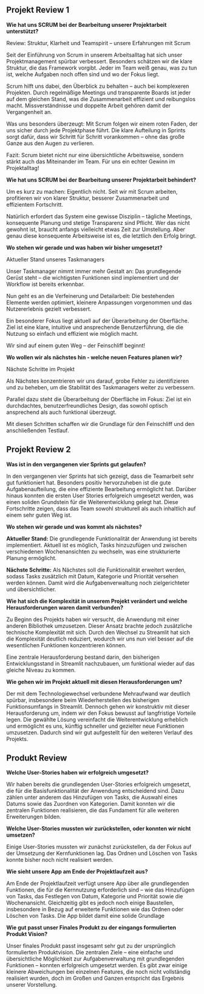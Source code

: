 ## Projekt Review 1

**Wie hat uns SCRUM bei der Bearbeitung unserer Projektarbeit unterstützt?**

Review: Struktur, Klarheit und Teamspirit – unsere Erfahrungen mit Scrum

Seit der Einführung von Scrum in unserem Arbeitsalltag hat sich unser Projektmanagement spürbar verbessert. Besonders schätzen wir die klare Struktur, die das Framework vorgibt. Jeder im Team weiß genau, was zu tun ist, welche Aufgaben noch offen sind und wo der Fokus liegt.

Scrum hilft uns dabei, den Überblick zu behalten – auch bei komplexeren Projekten. Durch regelmäßige Meetings und transparente Boards ist jeder auf dem gleichen Stand, was die Zusammenarbeit effizient und reibungslos macht. Missverständnisse und doppelte Arbeit gehören damit der Vergangenheit an.

Was uns besonders überzeugt: Mit Scrum folgen wir einem roten Faden, der uns sicher durch jede Projektphase führt. Die klare Aufteilung in Sprints sorgt dafür, dass wir Schritt für Schritt vorankommen – ohne das große Ganze aus den Augen zu verlieren.

Fazit: Scrum bietet nicht nur eine übersichtliche Arbeitsweise, sondern stärkt auch das Miteinander im Team. Für uns ein echter Gewinn im Projektalltag!


**Wie hat uns SCRUM bei der Bearbeitung unserer Projektarbeit behindert?**

Um es kurz zu machen: Eigentlich nicht. Seit wir mit Scrum arbeiten, profitieren wir von klarer Struktur, besserer Zusammenarbeit und effizientem Fortschritt.

Natürlich erfordert das System eine gewisse Disziplin – tägliche Meetings, konsequente Planung und stetige Transparenz sind Pflicht. Wer das nicht gewohnt ist, braucht anfangs vielleicht etwas Zeit zur Umstellung. Aber genau diese konsequente Arbeitsweise ist es, die letztlich den Erfolg bringt.


**Wo stehen wir gerade und was haben wir bisher umgesetzt?**

Aktueller Stand unseres Taskmanagers

Unser Taskmanager nimmt immer mehr Gestalt an: Das grundlegende Gerüst steht – die wichtigsten Funktionen sind implementiert und der Workflow ist bereits erkennbar.

Nun geht es an die Verfeinerung und Detailarbeit: Die bestehenden Elemente werden optimiert, kleinere Anpassungen vorgenommen und das Nutzererlebnis gezielt verbessert.

Ein besonderer Fokus liegt aktuell auf der Überarbeitung der Oberfläche. Ziel ist eine klare, intuitive und ansprechende Benutzerführung, die die Nutzung so einfach und effizient wie möglich macht.

Wir sind auf einem guten Weg – der Feinschliff beginnt!


**Wo wollen wir als nächstes hin - welche neuen Features planen wir?**

Nächste Schritte im Projekt

Als Nächstes konzentrieren wir uns darauf, grobe Fehler zu identifizieren und zu beheben, um die Stabilität des Taskmanagers weiter zu verbessern.

Parallel dazu steht die Überarbeitung der Oberfläche im Fokus: Ziel ist ein durchdachtes, benutzerfreundliches Design, das sowohl optisch ansprechend als auch funktional überzeugt.

Mit diesen Schritten schaffen wir die Grundlage für den Feinschliff und den anschließenden Testlauf.

## Projekt Review 2

**Was ist in den vergangenen vier Sprints gut gelaufen?**

In den vergangenen vier Sprints hat sich gezeigt, dass die Teamarbeit sehr gut funktioniert hat. Besonders positiv hervorzuheben ist die gute Aufgabenaufteilung, die eine effiziente Bearbeitung ermöglicht hat. Darüber hinaus konnten die ersten User Stories erfolgreich umgesetzt werden, was einen soliden Grundstein für die Weiterentwicklung gelegt hat. Diese Fortschritte zeigen, dass das Team sowohl strukturell als auch inhaltlich auf einem sehr guten Weg ist.

**Wo stehen wir gerade und was kommt als nächstes?**

**Aktueller Stand:**
Die grundlegende Funktionalität der Anwendung ist bereits implementiert. Aktuell ist es möglich, Tasks hinzuzufügen und zwischen verschiedenen Wochenansichten zu wechseln, was eine strukturierte Planung ermöglicht.

**Nächste Schritte:**
Als Nächstes soll die Funktionalität erweitert werden, sodass Tasks zusätzlich mit Datum, Kategorie und Priorität versehen werden können. Damit wird die Aufgabenverwaltung noch zielgerichteter und übersichtlicher.

**Wie hat sich die Komplexität in unserem Projekt verändert und welche Herausforderungen waren damit verbunden?**

Zu Beginn des Projekts haben wir versucht, die Anwendung mit einer anderen Bibliothek umzusetzen. Dieser Ansatz brachte jedoch zusätzliche technische Komplexität mit sich. Durch den Wechsel zu Streamlit hat sich die Komplexität deutlich reduziert, wodurch wir uns nun viel besser auf die wesentlichen Funktionen konzentrieren können.

Eine zentrale Herausforderung bestand darin, den bisherigen Entwicklungsstand in Streamlit nachzubauen, um funktional wieder auf das gleiche Niveau zu kommen. 

**Wie gehen wir im Projekt aktuell mit diesen Herausforderungen um?**

Der mit dem Technologiewechsel verbundene Mehraufwand war deutlich spürbar, insbesondere beim Wiederherstellen des bisherigen Funktionsumfangs in Streamlit. Dennoch gehen wir konstruktiv mit dieser Herausforderung um, indem wir den Fokus bewusst auf langfristige Vorteile legen. Die gewählte Lösung vereinfacht die Weiterentwicklung erheblich und ermöglicht es uns, künftig schneller und gezielter neue Funktionen umzusetzen. Dadurch sind wir gut aufgestellt für den weiteren Verlauf des Projekts.

## Produkt Review

**Welche User-Stories haben wir erfolgreich umgesetzt?**

Wir haben bereits die grundlegenden User-Stories erfolgreich umgesetzt, die für die Basisfunktionalität der Anwendung entscheidend sind. Dazu zählen unter anderem das Hinzufügen von Tasks, die Auswahl eines Datums sowie das Zuordnen von Kategorien. Damit konnten wir die zentralen Funktionen realisieren, die das Fundament für alle weiteren Erweiterungen bilden.

**Welche User-Stories mussten wir zurückstellen, oder konnten wir nicht umsetzen?**

Einige User-Stories mussten wir zunächst zurückstellen, da der Fokus auf der Umsetzung der Kernfunktionen lag. Das Ordnen und Löschen von Tasks konnte bisher noch nicht realisiert werden.

**Wie sieht unsere App am Ende der Projektlaufzeit aus?**

Am Ende der Projektlaufzeit verfügt unsere App über alle grundlegenden Funktionen, die für die Kernnutzung erforderlich sind – wie das Hinzufügen von Tasks, das Festlegen von Datum, Kategorie und Priorität sowie die Wochenansicht. Gleichzeitig gibt es jedoch noch einige Baustellen, insbesondere in Bezug auf erweiterte Funktionen wie das Ordnen oder Löschen von Tasks. Die App bildet damit eine solide Grundlage

**Wie gut passt unser Finales Produkt zu der eingangs formulierten Produkt Vision?**

Unser finales Produkt passt insgesamt sehr gut zu der ursprünglich formulierten Produktvision. Die zentralen Ziele – eine einfache und übersichtliche Möglichkeit zur Aufgabenverwaltung mit grundlegenden Funktionen – konnten erfolgreich umgesetzt werden. Es gibt zwar einige kleinere Abweichungen bei einzelnen Features, die noch nicht vollständig realisiert wurden, doch im Großen und Ganzen entspricht das Ergebnis unserer Vorstellung. 

